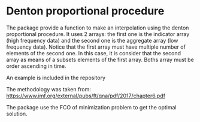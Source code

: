 # Denton proportional procedure

The package provide a function to make an interpolation using the denton proportional procedure. It uses 2 arrays: the first one is the indicator array (high frequency data) and the second one is the aggregate array (low frequency data). Notice that the first array must have multiple number of elements of the second one. In this case, it is consider that the second array as means of a subsets elements of the first array. Boths array must be order ascending in time.

An example is included in the repository

The methodology was taken from: https://www.imf.org/external/pubs/ft/qna/pdf/2017/chapter6.pdf

The package use the FCO of minimization problem to get the optimal solution. 





